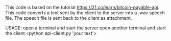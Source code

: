 This code is based on the tutorial https://21.co/learn/bitcoin-payable-api. This code converts a text sent by the client to the server into a .wav speech file. The speech file is sent back to the client as attachment.

USAGE:
open a terminal and start the server <python api-server.py>
open another terminal and start the client <python api-client.py 'your text'>

